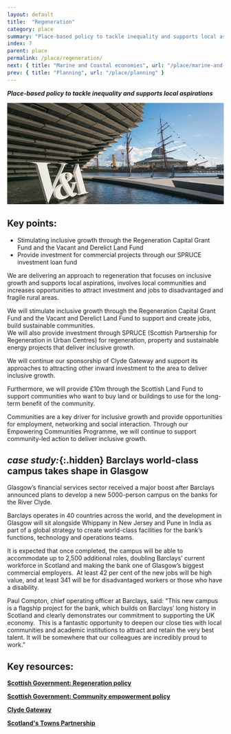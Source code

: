 ```yaml
---
layout: default
title:  "Regeneration"
category: place
summary: "Place-based policy to tackle inequality and supports local aspirations"
index: 7
parent: place
permalink: /place/regeneration/
next: { title: "Marine and Coastal economies", url: "/place/marine-and-coastal/" }
prev: { title: "Planning", url: "/place/planning" }
---
```

***Place-based policy to tackle inequality and supports local aspirations***

![A photograph of the waterfront at Dundee including part of the V&A building and sign](/assets/images/pageimages/Place.32.jpg)  

## Key points:

* Stimulating inclusive growth through the Regeneration Capital Grant Fund and the Vacant and Derelict Land Fund
* Provide investment for commercial projects through our SPRUCE investment loan fund

We are delivering an approach to regeneration that focuses on inclusive growth and supports local aspirations, involves local communities and increases opportunities to attract investment and jobs to disadvantaged and fragile rural areas.  

We will stimulate inclusive growth through the Regeneration Capital Grant Fund and the Vacant and Derelict Land Fund to support and create jobs, build sustainable communities.  
We will also provide investment through SPRUCE (Scottish Partnership for Regeneration in Urban Centres) for regeneration, property and sustainable energy projects that deliver inclusive growth.  

We will continue our sponsorship of Clyde Gateway and support its approaches to attracting other inward investment to the area to deliver inclusive growth.

Furthermore, we will provide £10m through the Scottish Land Fund to support communities who want to buy land or buildings to use for the long-term benefit of the community.  

Communities are a key driver for inclusive growth and provide opportunities for employment, networking and social interaction.  Through our Empowering Communities Programme, we will continue to support community-led action to deliver inclusive growth.  

<div class="case-study" markdown="1">

## *case study:*{:.hidden} Barclays world-class campus takes shape in Glasgow

Glasgow’s financial services sector received a major boost after Barclays announced plans to develop a new 5000-person campus on the banks for the River Clyde.  

Barclays operates in 40 countries across the world, and the development in Glasgow will sit alongside Whippany in New Jersey and Pune in India as part of a global strategy to create world-class facilities for the bank’s functions, technology and operations teams.  

It is expected that once completed, the campus will be able to accommodate up to 2,500 additional roles, doubling Barclays’ current workforce in Scotland and making the bank one of Glasgow’s biggest commercial employers.  At least 42 per cent of the new jobs will be high value, and at least 341 will be for disadvantaged workers or those who have a disability.  

Paul Compton, chief operating officer at Barclays, said: "This new campus is a flagship project for the bank, which builds on Barclays’ long history in Scotland and clearly demonstrates our commitment to supporting the UK economy.  This is a fantastic opportunity to deepen our close ties with local communities and academic institutions to attract and retain the very best talent. It will be somewhere that our colleagues are incredibly proud to work."  
</div>

## Key resources:

**[Scottish Government: Regeneration policy](https://www.gov.scot/policies/regeneration/)**

**[Scottish Government: Community empowerment policy](https://www.gov.scot/policies/community-empowerment/)**

**[Clyde Gateway](http://www.clydegateway.com/)**

**[Scotland's Towns Partnership](https://www.scotlandstowns.org/)**
